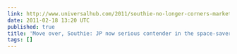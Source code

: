 ```yaml
---
link: http://www.universalhub.com/2011/southie-no-longer-corners-market-toilet-space-save
date: 2011-02-18 13:20 UTC
published: true
title: 'Move over, Southie: JP now serious contender in the space-saver wars'
tags: []
---
```



